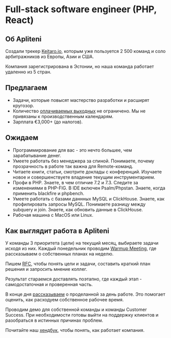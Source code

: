 # Full-stack software engineer (PHP, React)

## Об Apliteni

Создали трекер [Keitaro.io](https://keitaro.io), которым уже пользуется 2 500 команд и соло арбитражников из Европы, Азии и США. 

Компания зарегистрирована в Эстонии, но наша команда работает удаленно из 5 стран. 


## Предлагаем

- Задачи, которые повысят мастерство разработки и расширят кругозор.
- Количество [оплачиваемых выходных](https://handbook.apliteni.com/perks.html#days-off) не ограничено. Мы не привязаны к производственным календарям. 
- Зарплата €3,000+ (до налогов). 

## Ожидаем

- Программирование для вас - это нечто большее, чем зарабатывание денег.
- Умеете работать без менеджера за спиной. Понимаете, почему прозрачность в работе так важна для Remote-команд.
- Читаете книги, статьи, смотрите доклады с конференций. Изучаете новое и совершенствуете владение текущим инструментарием. 
- Профи в PHP. Знаете, в чем отличие 7.2 и 7.3. Cледите за изменениями в PHP-FIG. В IDE включен Psalm/Phpstan. Знаете, когда применить blackfire и phpbench.
- Умеете работать с базами даннных MySQL и ClickHouse. Знаете, как профилировать запросы MySQL. Понимаете разницу между subquery и join. Знаете, как обновить данные в ClickHouse.
- Рабочая машина с MacOS или Linux. 

## Как выглядит работа в Apliteni

У команды 3 приоритета (цели) на текущий месяц, выбираете задачи исходя из них. Каждый понедельник проводим [Warmup Meeting](https://handbook.apliteni.com/communication.html#weekly-warmup-meeting), где рассказываем о собственных планах на неделю.

Пишем [RFC](https://handbook.apliteni.com/how-we-work/rfc.html), чтобы понять цели и задачи, составить краткий план решения и запросить мнение коллег.

Результат стараемся доставлять поэтапно, где каждый этап - самодостаточная и проверенная часть. 

В конце дня [рассказываем](https://handbook.apliteni.com/communication.html#automatic-daily-what-did-you-work-on-today) о проделанной за день работе. Это помогает оценить, как расходуем собственное рабочее время.

Проводим демо для собственной команды и команды Customer Success. При необходимости готовы выйти на поддержку клиентов и разобраться в истинных причинах проблем.

Почитайте наш [хендбук](https://handbook.apliteni.com/), чтобы понять, как работает компания. 
